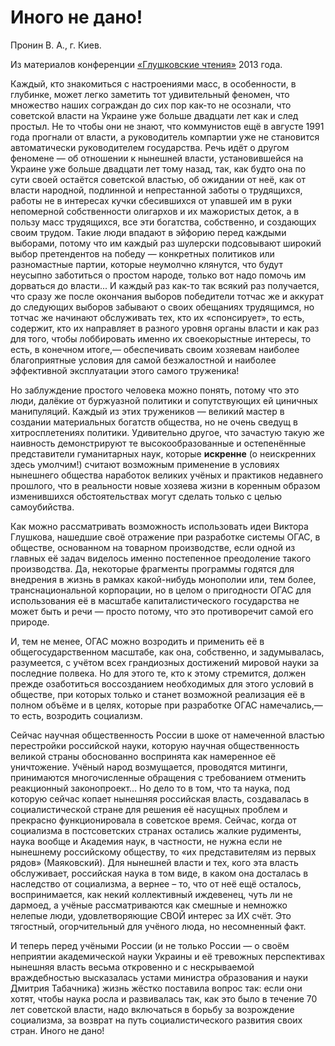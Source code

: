 # Иного не дано!

Пронин В. А., г. Киев.

Из материалов конференции [«Глушковские чтения»](../index.md) 2013 года.

Каждый, кто знакомиться с настроениями масс, в особенности, в глубинке, может легко заметить тот удивительный феномен, что множество наших сограждан до сих пор как-то не осознали, что советской власти на Украине уже больше двадцати лет как и след простыл. Не то чтобы они не знают, что коммунистов ещё в августе 1991 года прогнали от власти, а руководитель компартии уже не становится автоматически руководителем государства. Речь идёт о другом феномене — об отношении к нынешней власти, установившейся на Украине уже больше двадцати лет тому назад, так, как будто она по сути своей остаётся советской властью, об ожидании от неё, как от власти народной, подлинной и непрестанной заботы о трудящихся, работы не в интересах кучки сбесившихся от упавшей им в руки непомерной собственности олигархов и их мажористых деток, а в пользу масс трудящихся, все эти богатства, собственно, и создающих своим трудом. Такие люди впадают в эйфорию перед каждыми выборами, потому что им каждый раз шулерски подсовывают широкий выбор претендентов на победу — конкретных политиков или разномастные партии, которые неумолчно клянутся, что будут неусыпно заботиться о простом народе, только вот надо помочь им дорваться до власти... И каждый раз как-то так всякий раз получается, что сразу же после окончания выборов победители тотчас же и аккурат до следующих выборов забывают о своих обещаниях трудящимся, но тотчас же начинают обслуживать тех, кто их «спонсирует», то есть, содержит, кто их направляет в разного уровня органы власти и как раз для того, чтобы лоббировать именно их своекорыстные интересы, то есть, в конечном итоге,— обеспечивать своим хозяевам наиболее благоприятные условия для самой безжалостной и наиболее эффективной эксплуатации этого самого труженика!

Но заблуждение простого человека можно понять, потому что это люди, далёкие от буржуазной политики и сопутствующих ей циничных манипуляций. Каждый из этих тружеников — великий мастер в создании материальных богатств общества, но не очень сведущ в хитросплетениях политики. Удивительно другое, что зачастую такую же наивность демонстрируют те высокообразованные и остепенённые представители гуманитарных наук, которые **искренне** (о неискренних здесь умолчим!) считают возможным применение в условиях нынешнего общества наработок великих учёных и практиков недавнего прошлого, что в реальности новые хозяева жизни в коренным образом изменившихся обстоятельствах могут сделать только с целью самоубийства.

Как можно рассматривать возможность использовать идеи Виктора Глушкова, нашедшие своё отражение при разработке системы ОГАС, в обществе, основанном на товарном производстве, если одной из главных её задач виделось именно постепенное преодоление такого производства. Да, некоторые фрагменты программы годятся для внедрения в жизнь в рамках какой-нибудь монополии или, тем более, транснациональной корпорации, но в целом о пригодности ОГАС для использования её в масштабе капиталистического государства не может быть и речи — просто потому, что это противоречит самой его природе.

И, тем не менее, ОГАС можно возродить и применить её в общегосударственном масштабе, как она, собственно, и задумывалась, разумеется, с учётом всех грандиозных достижений мировой науки за последние полвека. Но для этого те, кто к этому стремится, должен прежде озаботиться воссозданием необходимых для этого условий в обществе, при которых только и станет возможной реализация её в полном объёме и в целях, которые при разработке ОГАС намечались,— то есть, возродить социализм.

Сейчас научная общественность России в шоке от намеченной властью перестройки российской науки, которую научная общественность великой страны обоснованно воспринята как намеренное её уничтожение. Учёный народ возмущается, проводятся митинги, принимаются многочисленные обращения с требованием отменить реакционный законопроект... Но дело то в том, что та наука, под которую сейчас копает нынешняя российская власть, создавалась в социалистической стране для решения её насущных проблем и прекрасно функционировала в советское время. Сейчас, когда от социализма в постсоветских странах остались жалкие рудименты, наука вообще и Академия наук, в частности, не нужна если не нынешнему российскому обществу, то «их представителям из первых рядов» (Маяковский). Для нынешней власти и тех, кого эта власть обслуживает, российская наука в том виде, в каком она досталась в наследство от социализма, а вернее – то, что от неё ещё осталось, воспринимается, как некий коллективный иждевенец, чуть ли не дармоед, а учёные рассматриваются как смешные и немножко нелепые люди, удовлетворяющие СВОЙ интерес за ИХ счёт. Это тягостный, огорчительный для учёного люда, но несомненный факт.

И теперь перед учёными России (и не только России — о своём неприятии академической науки Украины и её тревожных перспективах нынешняя власть весьма откровенно и с нескрываемой враждебностью высказалась устами министра образования и науки Дмитрия Табачника) жизнь жёстко поставила вопрос так: если они хотят, чтобы наука росла и развивалась так, как это было в течение 70 лет советской власти, надо включаться в борьбу за возрождение социализма, за возврат на путь социалистического развития своих стран. Иного не дано!